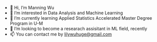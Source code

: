 - 👋 Hi, I’m Manning Wu
- 👀 I’m interested in Data Analysis and Machine Learning
- 🌱 I’m currently learning Applied Statistics Accelerated Master Degree Program in U-M
- 💞️ I’m looking to become a researach assisitant in ML field, recently
- 📫 You can contact me by lilywuhuge@gmail.com

<!---
manningwu0528/manningwu0528 is a ✨ special ✨ repository because its `README.md` (this file) appears on your GitHub profile.
You can click the Preview link to take a look at your changes.
--->
